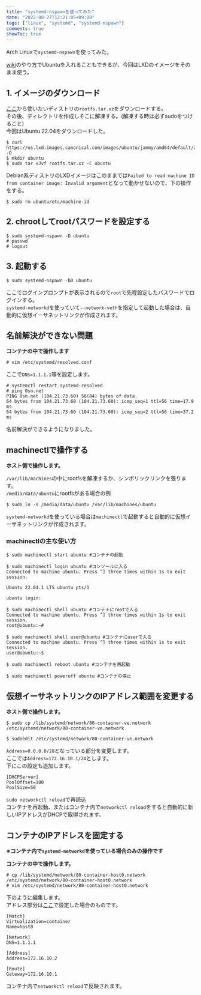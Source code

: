 ```yaml
---
title: "systemd-nspawnを使ってみた"
date: "2022-08-27T12:21:05+09:00"
tags: ["linux", "systemd", "systemd-nspawn"]
comments: true
showToc: true
---
```


Arch Linuxで`systemd-nspawn`を使ってみた。

[wiki](https://wiki.archlinux.jp/index.php/Systemd-nspawn)のやり方でUbuntuを入れることもできるが、今回はLXDのイメージをそのまま使う。

## 1. イメージのダウンロード

[ここ](https://us.lxd.images.canonical.com/images/)から使いたいディストリの`rootfs.tar.xz`をダウンロードする。  
その後、ディレクトリを作成しそこに解凍する。(解凍する時は必ずsudoをつけること)  
今回はUbuntu 22.04をダウンロードした。

```
$ curl https://us.lxd.images.canonical.com/images/ubuntu/jammy/amd64/default/20220826_07:42/rootfs.tar.xz -O
$ mkdir ubuntu
$ sudo tar xJvf rootfs.tar.xz -C ubuntu
```
Debian系ディストリのLXDイメージはこのままでは`Failed to read machine ID from container image: Invalid argument`となって動かせないので、下の操作をする。

```
$ sudo rm ubuntu/etc/machine-id
```

## 2. chrootしてrootパスワードを設定する

```
$ sudo systemd-nspawn -D ubuntu
# passwd
# logout
```
## 3. 起動する

```
$ sudo systemd-nspawn -bD ubuntu
```

ここでログインプロンプトが表示されるので`root`で先程設定したパスワードでログインする。  
`systemd-networkd`を使っていて`--network-veth`を指定して起動した場合は、自動的に仮想イーサネットリンクが作成されます。

## 名前解決ができない問題

**コンテナの中で操作します**

```
# vim /etc/systemd/resolved.conf
```

ここで`DNS=1.1.1.1`等を設定します。

```
# systemctl restart systemd-resolved
# ping 0sn.net
PING 0sn.net (104.21.73.60) 56(84) bytes of data.
64 bytes from 104.21.73.60 (104.21.73.60): icmp_seq=1 ttl=56 time=17.9 ms
64 bytes from 104.21.73.60 (104.21.73.60): icmp_seq=2 ttl=56 time=37.2 ms
```

名前解決ができるようになりました。

## machinectlで操作する

**ホスト側で操作します。**

`/var/lib/machines`の中にrootfsを解凍するか、シンボリックリンクを張ります。  
`/media/data/ubuntu`にrootfsがある場合の例

```
$ sudo ln -s /media/data/ubuntu /var/lib/machines/ubuntu
```

`systemd-networkd`を使っている場合は`machinectl`で起動すると自動的に仮想イーサネットリンクが作成されます。

### machinectlの主な使い方

```
$ sudo machinectl start ubuntu #コンテナの起動

$ sudo machinectl login ubuntu #コンソールに入る
Connected to machine ubuntu. Press ^] three times within 1s to exit session.

Ubuntu 22.04.1 LTS ubuntu pts/1

ubuntu login:

$ sudo machinectl shell ubuntu #コンテナにrootで入る
Connected to machine ubuntu. Press ^] three times within 1s to exit session.
root@ubuntu:~#

$ sudo machinectl shell user@ubuntu #コンテナにuserで入る
Connected to machine ubuntu. Press ^] three times within 1s to exit session.
user@ubuntu:~$

$ sudo machinectl reboot ubuntu #コンテナを再起動

$ sudo machinectl poweroff ubuntu #コンテナの停止
```

## 仮想イーサネットリンクのIPアドレス範囲を変更する

**ホスト側で操作します。**

```
$ sudo cp /lib/systemd/network/80-container-ve.network /etc/systemd/network/80-container-ve.network

$ sudoedit /etc/systemd/network/80-container-ve.network
```

`Address=0.0.0.0/28`となっている部分を変更します。  
ここでは`Address=172.16.10.1/24`とします。  
下にこの設定も追加します。

```
[DHCPServer]                                                                                          
PoolOffset=100
PoolSize=50
```

`sudo networkctl reload`で再読込  
コンテナを再起動、またはコンテナ内で`networkctl reload`をすると自動的に新しいIPアドレスがDHCPで取得されます。

## コンテナのIPアドレスを固定する

**※コンテナ内で`systemd-networkd`を使っている場合のみの操作です**

**コンテナの中で操作します。**

```
# cp /lib/systemd/network/80-container-host0.network /etc/systemd/network/80-container-host0.network
# vim /etc/systemd/network/80-container-host0.network
```

下のように編集します。  
アドレス部分は[ここ](#仮想イーサネットリンクのipアドレス範囲を変更する)で設定した場合のものです。

```
[Match]
Virtualization=container
Name=host0

[Network]
DNS=1.1.1.1

[Address]
Address=172.16.10.2

[Route]
Gateway=172.16.10.1
```

コンテナ内で`networkctl reload`で反映されます。